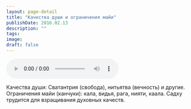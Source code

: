 ```yaml
---
layout: page-detail
title: "Качества души и ограничения майи"
publishDate: 2016.02.13
description: ""
tags:
image:
draft: false
---
```


<audio title="2016.02.13 - Качества души и ограничения майи.mp3" src="https://filer-api.advayta.org/v1.0/public/files/75465" controls=""></audio>

 Качества души: Сватантрия (свобода), нитьятва (вечность) и другие. Ограничения майи (канчуки): кала, видья, рага, нияти, каала. Садху трудится для взращивания духовных качеств. 

  
